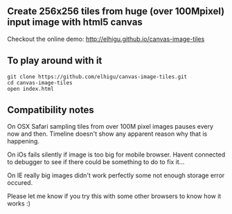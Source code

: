## Create 256x256 tiles from huge (over 100Mpixel) input image with html5 canvas 
Checkout the online demo: http://elhigu.github.io/canvas-image-tiles

## To play around with it
```
git clone https://github.com/elhigu/canvas-image-tiles.git
cd canvas-image-tiles
open index.html
```

## Compatibility notes
On OSX Safari sampling tiles from over 100M pixel images pauses every now and then. Timeline doesn't show any apparent reason why that is happening.

On iOs fails silently if image is too big for mobile browser. Havent connected to debugger to see if there could be something to do to fix it...

On IE really big images didn't work perfectly some not enough storage error occured.

Please let me know if you try this with some other browsers to know how it works :)

